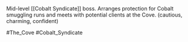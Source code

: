 Mid-level [[Cobalt Syndicate]] boss. Arranges protection for Cobalt smuggling runs and meets with potential clients at the Cove. (cautious, charming, confident)

#The_Cove 
#Cobalt_Syndicate